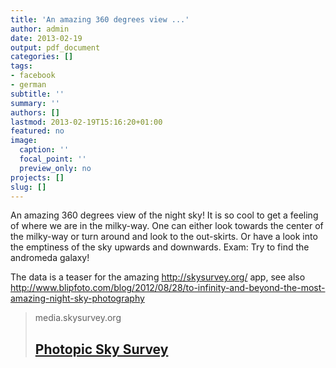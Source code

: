 ```yaml
---
title: 'An amazing 360 degrees view ...'
author: admin
date: 2013-02-19
output: pdf_document
categories: []
tags:
- facebook
- german
subtitle: ''
summary: ''
authors: []
lastmod: 2013-02-19T15:16:20+01:00
featured: no
image:
  caption: ''
  focal_point: ''
  preview_only: no
projects: []
slug: []
---
```

An amazing 360 degrees view of the night sky! It is so cool to get a feeling of where we are in the milky-way. One can either look towards the center of the milky-way or turn around and look to the out-skirts. Or have a look into the emptiness of the sky upwards and downwards. 
Exam: Try to find the andromeda galaxy!

The data is a teaser for the amazing http://skysurvey.org/ app, see also 
http://www.blipfoto.com/blog/2012/08/28/to-infinity-and-beyond-the-most-amazing-night-sky-photography
> media.skysurvey.org
> ## [Photopic Sky Survey](http://media.skysurvey.org/interactive360/index.html)
>

